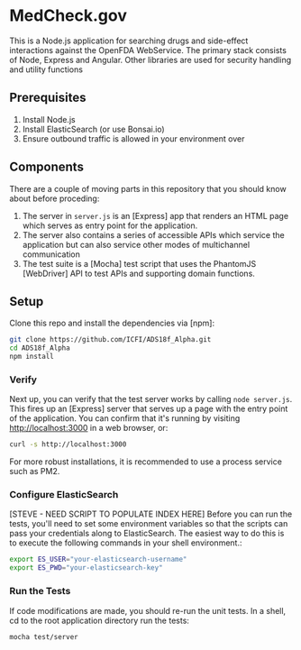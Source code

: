# MedCheck.gov
This is a Node.js application for searching drugs and side-effect interactions against
the OpenFDA WebService. The primary stack consists of Node, Express and Angular.  Other 
libraries are used for security handling and utility functions

## Prerequisites
1. Install Node.js
2. Install ElasticSearch (or use Bonsai.io)
3. Ensure outbound traffic is allowed in your environment over 

## Components
There are a couple of moving parts in this repository that you should
know about before proceding:

1. The server in `server.js` is an [Express] app that renders an
   HTML page which serves as entry point for the application.
2. The server also contains a series of accessible APIs which service the application
   but can also service other modes of multichannel communication
3. The test suite is a [Mocha] test script that uses the PhantomJS [WebDriver] API 
   to test APIs and supporting domain functions.


## Setup
Clone this repo and install the dependencies via [npm]:

```sh
git clone https://github.com/ICFI/ADS18f_Alpha.git
cd ADS18f_Alpha
npm install
```

### Verify
Next up, you can verify that the test server works by calling `node server.js`. This
fires up an [Express] server that serves up a page with the entry point of the application. 
You can confirm that it's running by visiting
[http://localhost:3000](http://localhost:3000) in a web browser, or:

```sh
curl -s http://localhost:3000
```
For more robust installations, it is recommended to use a process service such as PM2.

### Configure ElasticSearch
[STEVE - NEED SCRIPT TO POPULATE INDEX HERE]
Before you can run the tests, you'll need to set some environment
variables so that the scripts can pass your credentials along to ElasticSearch. The
easiest way to do this is to execute the following commands in your shell environment.:

```sh
export ES_USER="your-elasticsearch-username"
export ES_PWD="your-elasticsearch-key"
```

### Run the Tests
If code modifications are made, you should re-run the unit tests.
In a shell, cd to the root application directory run the tests:

```sh
mocha test/server
```
